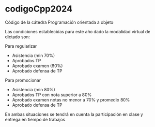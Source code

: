 # codigoCpp2024
Código de la cátedra Programación orientada a objeto

Las condiciones establecidas para este año dado la modalidad virtual de dictado son:

Para regularizar
- Asistencia (min 70%)
- Aprobados TP
- Aprobado examen (60%)
- Aprobado defensa de TP

Para promocionar
- Asistencia (min 80%)
- Aprobados TP con nota superior a 80%
- Aprobado examen notas no menor a 70% y promedio 80%
- Aprobado defensa de TP

En ambas situaciones se tendrá en cuenta la participación en clase y entrega en tiempo de trabajos
